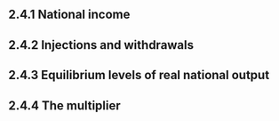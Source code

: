 ## 2.4.1 National income

## 2.4.2 Injections and withdrawals

## 2.4.3 Equilibrium levels of real national output

## 2.4.4 The multiplier 

